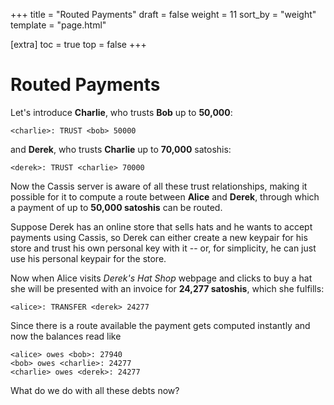 +++
title = "Routed Payments"
draft = false
weight = 11
sort_by = "weight"
template = "page.html"

[extra]
toc = true
top = false
+++

# Routed Payments

Let's introduce **Charlie**, who trusts **Bob** up to **50,000**:

```
<charlie>: TRUST <bob> 50000
```

and **Derek**, who trusts **Charlie** up to **70,000** satoshis:

```
<derek>: TRUST <charlie> 70000
```

Now the Cassis server is aware of all these trust relationships, making it possible for it to compute a route between **Alice** and **Derek**, through which a payment of up to **50,000 satoshis** can be routed.

Suppose Derek has an online store that sells hats and he wants to accept payments using Cassis, so Derek can either create a new keypair for his store and trust his own personal key with it -- or, for simplicity, he can just use his personal keypair for the store.

Now when Alice visits _Derek's Hat Shop_ webpage and clicks to buy a hat she will be presented with an invoice for **24,277 satoshis**, which she fulfills:

```
<alice>: TRANSFER <derek> 24277
```

Since there is a route available the payment gets computed instantly and now the balances read like

```
<alice> owes <bob>: 27940
<bob> owes <charlie>: 24277
<charlie> owes <derek>: 24277
```

What do we do with all these debts now?
